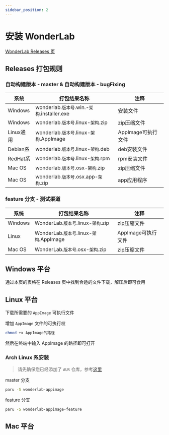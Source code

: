 ```yaml
---
sidebar_position: 2
---
```


# 安装 WonderLab

[WonderLab Releases 页](https://github.com/Lunova-Studio/WonderLab.Override/releases)

## Releases 打包规则

### 自动构建版本 - master & 自动构建版本 - bugFixing

| 系统 | 打包结果名称 | 注释 |
| ---- | ------------ | ---- |
| Windows   | wonderlab.`版本号`.win.-`架构`.installer.exe | 安装文件 |
| Windows   | wonderlab.`版本号`.linux-`架构`.zip          | zip压缩文件 |
| Linux通用 | wonderlab.`版本号`.linux-`架构`.AppImage     | AppImage可执行文件 |
| Debian系  | wonderlab.`版本号`.linux-`架构`.deb          | deb安装文件 |
| RedHat系  | wonderlab.`版本号`.linux-`架构`.rpm          | rpm安装文件 |
| Mac OS    | wonderlab.`版本号`.osx-`架构`.zip           | zip压缩文件 |
| Mac OS    | wonderlab.`版本号`.osx.app-`架构`.zip       | app应用程序 |

### feature 分支 - 测试渠道

| 系统 | 打包结果名称 | 注释 |
| ---- | ------------ | ---- |
| Windows | WonderLab.`版本号`.linux-`架构`.zip          | zip压缩文件 |
| Linux   | WonderLab.`版本号`.linux-`架构`.AppImage     | AppImage可执行文件 |
| Mac OS  | WonderLab.`版本号`.osx-`架构`.zip           | zip压缩文件 |

## Windows 平台

通过本页的表格在 Releases 页中找到合适的文件下载，解压后即可食用

## Linux 平台

下载所需要的 `AppImage` 可执行文件

增加 `AppImage` 文件的可执行权

```sh
chmod +x AppImage的路径
```

然后在终端中输入 AppImage 的路径即可打开

### Arch Linux 系安装

> 请先确保您已经添加了 `AUR` 仓库，参考[这里](https://mirrors.tuna.tsinghua.edu.cn/help/archlinuxcn/)

master 分支

```sh
paru -S wonderlab-appimage
```

feature 分支

```sh
paru -S wonderlab-appimage-feature
```

## Mac 平台
